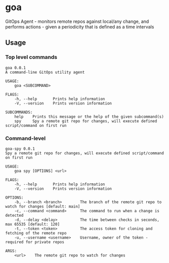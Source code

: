 # goa
GitOps Agent - monitors remote repos against local/any change, and performs actions - given a periodicity that is defined as a time intervals

## Usage
### Top level commands
```
goa 0.0.1
A command-line GitOps utility agent

USAGE:
    goa <SUBCOMMAND>

FLAGS:
    -h, --help       Prints help information
    -V, --version    Prints version information

SUBCOMMANDS:
    help    Prints this message or the help of the given subcommand(s)
    spy     Spy a remote git repo for changes, will execute defined script/command on first run
```

### Command-level 

```
goa-spy 0.0.1
Spy a remote git repo for changes, will execute defined script/command on first run

USAGE:
    goa spy [OPTIONS] <url>

FLAGS:
    -h, --help       Prints help information
    -V, --version    Prints version information

OPTIONS:
    -b, --branch <branch>        The branch of the remote git repo to watch for changes [default: main]
    -c, --command <command>      The command to run when a change is detected
    -d, --delay <delay>          The time between checks in seconds, max 65535 [default: 120]
    -t, --token <token>          The access token for cloning and fetching of the remote repo
    -u, --username <username>    Username, owner of the token - required for private repos

ARGS:
    <url>    The remote git repo to watch for changes
```
